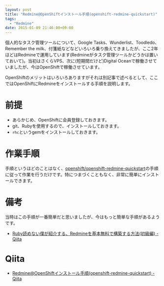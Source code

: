 ```yaml
---
layout: post
title: "Redmine@OpenShiftインストール手順(openshift-redmine-quickstart)"
tags:
  - "Redmine"
date: 2015-01-09 21:46:00+09:00
---
```


個人的なタスク管理ツールについて、Google Tasks、Wunderlist、Toodledo、Remember the milk、付箋紙などなどいろいろ乗り換えてきましたが、ここ2年ほどはRedmineで運用しています(Redmineがタスク管理ツールかどうかは置いておいて)。当初はさくらVPS、次に(短期間だけど)Digital Oceanで稼働させていましたが、今はOpenShiftで稼働させています。

OpenShiftのメリットはいろいろありますがそれは別記事で述べるとして、ここではOpenShiftにRedmineをインストールする手順を説明します。

<!-- more -->

# 前提

* あらかじめ、OpenShiftに会員登録しておきます。
* git、Rubyを使用するので、インストールしておきます。
* `rhc`というgemをインストールしておきます。

# 作業手順

手順というほどのことはなく、[openshift/openshift-redmine-quickstart](https://github.com/openshift/openshift-redmine-quickstart)の手順に従って作業を行うだけです。特につまづくこともなく、非常に簡単にインストールできます。

# 備考

当時はこの手順が一番簡単だと思いましたが、今はもっと簡単な手順があるようです。

* [Ruby読めない僕が紹介する、Redmineを基本無料で構築する方法(初級編) - Qiita](http://qiita.com/koh-taka@github/items/efd5fd52b475a8863436)

# Qiita

* [Redmine@OpenShiftインストール手順(openshift-redmine-quickstart) - Qiita](http://qiita.com/u6k/items/60513a930a2450642852)
